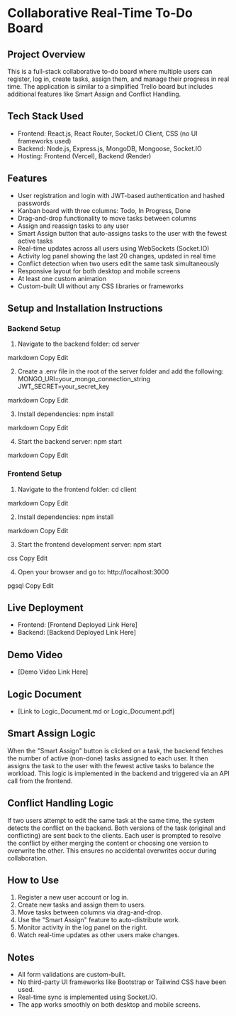 # Collaborative Real-Time To-Do Board

## Project Overview

This is a full-stack collaborative to-do board where multiple users can register, log in, create tasks, assign them, and manage their progress in real time. The application is similar to a simplified Trello board but includes additional features like Smart Assign and Conflict Handling.

## Tech Stack Used

- Frontend: React.js, React Router, Socket.IO Client, CSS (no UI frameworks used)
- Backend: Node.js, Express.js, MongoDB, Mongoose, Socket.IO
- Hosting: Frontend (Vercel), Backend (Render)

## Features

- User registration and login with JWT-based authentication and hashed passwords
- Kanban board with three columns: Todo, In Progress, Done
- Drag-and-drop functionality to move tasks between columns
- Assign and reassign tasks to any user
- Smart Assign button that auto-assigns tasks to the user with the fewest active tasks
- Real-time updates across all users using WebSockets (Socket.IO)
- Activity log panel showing the last 20 changes, updated in real time
- Conflict detection when two users edit the same task simultaneously
- Responsive layout for both desktop and mobile screens
- At least one custom animation
- Custom-built UI without any CSS libraries or frameworks

## Setup and Installation Instructions

### Backend Setup

1. Navigate to the backend folder:
cd server

markdown
Copy
Edit

2. Create a .env file in the root of the server folder and add the following:
MONGO_URI=your_mongo_connection_string
JWT_SECRET=your_secret_key

markdown
Copy
Edit

3. Install dependencies:
npm install

markdown
Copy
Edit

4. Start the backend server:
npm start

markdown
Copy
Edit

### Frontend Setup

1. Navigate to the frontend folder:
cd client

markdown
Copy
Edit

2. Install dependencies:
npm install

markdown
Copy
Edit

3. Start the frontend development server:
npm start

css
Copy
Edit

4. Open your browser and go to:
http://localhost:3000

pgsql
Copy
Edit

## Live Deployment

- Frontend: [Frontend Deployed Link Here]
- Backend: [Backend Deployed Link Here]

## Demo Video

- [Demo Video Link Here]

## Logic Document

- [Link to Logic_Document.md or Logic_Document.pdf]

## Smart Assign Logic

When the "Smart Assign" button is clicked on a task, the backend fetches the number of active (non-done) tasks assigned to each user. It then assigns the task to the user with the fewest active tasks to balance the workload. This logic is implemented in the backend and triggered via an API call from the frontend.

## Conflict Handling Logic

If two users attempt to edit the same task at the same time, the system detects the conflict on the backend. Both versions of the task (original and conflicting) are sent back to the clients. Each user is prompted to resolve the conflict by either merging the content or choosing one version to overwrite the other. This ensures no accidental overwrites occur during collaboration.

## How to Use

1. Register a new user account or log in.
2. Create new tasks and assign them to users.
3. Move tasks between columns via drag-and-drop.
4. Use the "Smart Assign" feature to auto-distribute work.
5. Monitor activity in the log panel on the right.
6. Watch real-time updates as other users make changes.

## Notes

- All form validations are custom-built.
- No third-party UI frameworks like Bootstrap or Tailwind CSS have been used.
- Real-time sync is implemented using Socket.IO.
- The app works smoothly on both desktop and mobile screens.
